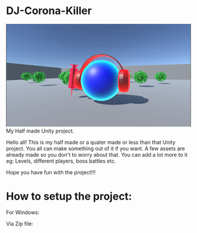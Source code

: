 # DJ-Corona-Killer
![](Images/Screen%20Shot%202020-07-15%20at%203.13.35%20PM.png)
My Half made Unity project.

Hello all!
This is my half made or a quater made or less than that Unity project. You all can make something out of it if you want. A few assets are already made so you don't to worry about that. You can add a lot more to it eg: Levels, different players, boss battles etc.

Hope you have fun with the project!!!

# How to setup the project:

For Windows:

Via Zip file: 
